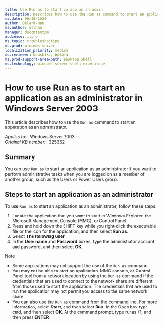 ```yaml
---
title: Use Run as to start an app as an admin
description: Describes how to use the Run as command to start an application as an administrator.
ms.date: 09/28/2020
author: Deland-Han 
ms.author: delhan
manager: dscontentpm
audience: itpro
ms.topic: troubleshooting
ms.prod: windows-server
localization_priority: medium
ms.reviewer: kaushika, BOBQIN
ms.prod-support-area-path: Desktop Shell
ms.technology: windows-server-shell-experience
---
```

# How to use Run as to start an application as an administrator in Windows Server 2003  

This article describes how to use the `Run as` command to start an application as an administrator.

_Applies to:_ &nbsp; Windows Server 2003  
_Original KB number:_ &nbsp; 325362

## Summary

You can use `Run as` to start an application as an administrator if you want to perform administrative tasks when you are logged on as a member of another group, such as the Users or Power Users group.

## Steps to start an application as an administrator

To use `Run as` to start an application as an administrator, follow these steps:

1. Locate the application that you want to start in Windows Explorer, the Microsoft Management Console (MMC), or Control Panel.
2. Press and hold down the SHIFT key while you right-click the executable file or the icon for the application, and then select **Run as**.
3. Select **The following user**.
4. In the **User name** and **Password** boxes, type the administrator account and password, and then select **OK**.

> [!NOTE]
>
> - Some applications may not support the use of the `Run as` command.
> - You may not be able to start an application, MMC console, or Control Panel tool from a network location by using the `Run as` command if the credentials that are used to connect to the network share are different from those used to start the application. The credentials that are used to run the application may not permit you access to the same network share.
> - You can also use the `Run as` command from the command line. For more information, select **Start**, and then select **Run**. In the Open box type cmd, and then select **OK**. At the command prompt, type runas /?, and then press **ENTER**.
